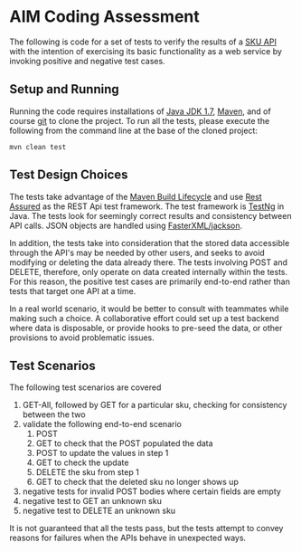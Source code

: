 # AIM Coding Assessment

The following is code for a set of tests to verify the results
of a [SKU API](https://coderbyte.com/question/api-test-automation-ieh70kchsk)
with the intention of exercising its basic functionality as
a web service by invoking positive and negative test cases.

## Setup and Running

Running the code requires installations of 
[Java JDK 1.7](https://www.oracle.com/java/technologies/javase/jdk17-archive-downloads.html), 
[Maven](https://maven.apache.org/download.cgi?Preferred=ftp://ftp.osuosl.org/pub/apache/),
and of course
[git](https://git-scm.com/downloads)
to clone the project.
To run all the tests, please execute the following 
from the command line at the base of the cloned project:

```
mvn clean test
```

## Test Design Choices

The tests take advantage of the 
[Maven Build Lifecycle](https://maven.apache.org/guides/introduction/introduction-to-the-lifecycle.html)
and use 
[Rest Assured](https://rest-assured.io/) 
as the REST Api test framework.  The test framework is 
[TestNg](https://testng.org/doc/index.html) in Java.
The tests look for seemingly correct results and consistency
between API calls.  JSON objects are handled using
[FasterXML/jackson](https://github.com/FasterXML/jackson).

In addition, the tests take into consideration that the
stored data accessible through the API's may be needed
by other users, and seeks to avoid modifying
or deleting the data already there.  The tests involving
POST and DELETE, therefore, only operate on data created 
internally within the tests.  
For this reason, the positive test cases are primarily
end-to-end rather than tests that target one API at a time.  

In a real world scenario, it would be
better to consult with teammates while making such a choice.
A collaborative effort could set up a test backend where
data is disposable, or provide hooks to pre-seed the data,
or other provisions to avoid problematic issues.

## Test Scenarios

The following test scenarios are covered

1. GET-All, followed by GET for a particular sku, 
checking for consistency between the two
2. validate the following end-to-end scenario
   1. POST
   2. GET to check that the POST populated the data
   3. POST to update the values in step 1
   4. GET to check the update
   5. DELETE the sku from step 1
   6. GET to check that the deleted sku no longer shows up
3. negative tests for invalid POST bodies where 
certain fields are empty
4. negative test to GET an unknown sku
5. negative test to DELETE an unknown sku

It is not guaranteed that all the tests pass, but
the tests attempt to convey reasons for failures when
the APIs behave in unexpected ways.